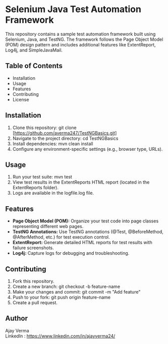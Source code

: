 # Selenium Java Test Automation Framework
This repository contains a sample test automation framework built using Selenium, Java, and TestNG. The framework follows the Page Object Model (POM) design pattern and includes additional features like ExtentReport, Log4j, and SimpleJavaMail.

## Table of Contents
+ Installation
+ Usage
+ Features
+ Contributing
+ License

## Installation
1. Clone this repository: git clone [https://github.com/averma247/TestNGBasics.git]
2. Navigate to the project directory: cd TestNGBasics
3. Install dependencies: mvn clean install
4. Configure any environment-specific settings (e.g., browser type, URLs).
   
## Usage
1. Run your test suite: mvn test
2. View test results in the ExtentReports HTML report (located in the ExtentReports folder).
3. Logs are available in the logfile.log file.
   
## Features
- **Page Object Model (POM):** Organize your test code into page classes representing different web pages.
- **TestNG Annotations:** Use TestNG annotations (@Test, @BeforeMethod, @AfterMethod, etc.) for test execution control.
- **ExtentReport:** Generate detailed HTML reports for test results with failure screenshots.
- **Log4j:** Capture logs for debugging and troubleshooting.
  
## Contributing
1. Fork this repository.
2. Create a new branch: git checkout -b feature-name
3. Make your changes and commit: git commit -m "Add feature"
4. Push to your fork: git push origin feature-name
5. Create a pull request.

## Author

Ajay Verma  
LinkedIn : https://www.linkedin.com/in/ajayverma24/
